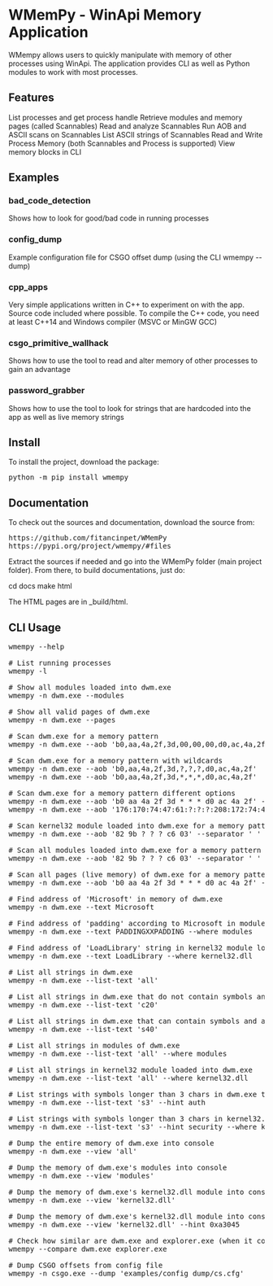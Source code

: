 WMemPy - WinApi Memory Application
==================================
WMempy allows users to quickly manipulate with memory of other processes using WinApi. The application provides CLI as well as Python modules to work with most processes.

Features
--------
List processes and get process handle
Retrieve modules and memory pages (called Scannables)
Read and analyze Scannables
Run AOB and ASCII scans on Scannables
List ASCII strings of Scannables
Read and Write Process Memory (both Scannables and Process is supported)
View memory blocks in CLI

Examples
--------
### bad_code_detection
Shows how to look for good/bad code in running processes

### config_dump
Example configuration file for CSGO offset dump (using the CLI wmempy --dump)

### cpp_apps
Very simple applications written in C++ to experiment on with the app. Source code included where possible. To compile the C++ code, you need at least C++14 and Windows compiler (MSVC or MinGW GCC)

### csgo_primitive_wallhack
Shows how to use the tool to read and alter memory of other processes to gain an advantage

### password_grabber
Shows how to use the tool to look for strings that are hardcoded into the app as well as live memory strings

Install
-------
To install the project, download the package:

<pre>
python -m pip install wmempy
</pre>

Documentation
-------------

To check out the sources and documentation, download the source from:

<pre>
https://github.com/fitancinpet/WMemPy
https://pypi.org/project/wmempy/#files
</pre>

Extract the sources if needed and go into the WMemPy folder (main project folder). From there, to build documentations, just do:

cd docs
make html

The HTML pages are in _build/html.

CLI Usage
---------
<pre>
wmempy --help

# List running processes
wmempy -l

# Show all modules loaded into dwm.exe
wmempy -n dwm.exe --modules

# Show all valid pages of dwm.exe
wmempy -n dwm.exe --pages

# Scan dwm.exe for a memory pattern
wmempy -n dwm.exe --aob 'b0,aa,4a,2f,3d,00,00,00,d0,ac,4a,2f'

# Scan dwm.exe for a memory pattern with wildcards
wmempy -n dwm.exe --aob 'b0,aa,4a,2f,3d,?,?,?,d0,ac,4a,2f'
wmempy -n dwm.exe --aob 'b0,aa,4a,2f,3d,*,*,*,d0,ac,4a,2f'

# Scan dwm.exe for a memory pattern different options
wmempy -n dwm.exe --aob 'b0 aa 4a 2f 3d * * * d0 ac 4a 2f' --separator ' '
wmempy -n dwm.exe --aob '176:170:74:47:61:?:?:?:208:172:74:47' --separator ':' --base 10

# Scan kernel32 module loaded into dwm.exe for a memory pattern
wmempy -n dwm.exe --aob '82 9b ? ? ? c6 03' --separator ' ' --where kernel32.dll

# Scan all modules loaded into dwm.exe for a memory pattern
wmempy -n dwm.exe --aob '82 9b ? ? ? c6 03' --separator ' ' --where modules

# Scan all pages (live memory) of dwm.exe for a memory pattern
wmempy -n dwm.exe --aob 'b0 aa 4a 2f 3d * * * d0 ac 4a 2f' --separator ' ' --where pages

# Find address of 'Microsoft' in memory of dwm.exe
wmempy -n dwm.exe --text Microsoft

# Find address of 'padding' according to Microsoft in modules of dwm.exe
wmempy -n dwm.exe --text PADDINGXXPADDING --where modules

# Find address of 'LoadLibrary' string in kernel32 module loaded into dwm.exe
wmempy -n dwm.exe --text LoadLibrary --where kernel32.dll

# List all strings in dwm.exe
wmempy -n dwm.exe --list-text 'all'

# List all strings in dwm.exe that do not contain symbols and are at least 20 chars long
wmempy -n dwm.exe --list-text 'c20'

# List all strings in dwm.exe that can contain symbols and are at least 40 chars long
wmempy -n dwm.exe --list-text 's40'

# List all strings in modules of dwm.exe
wmempy -n dwm.exe --list-text 'all' --where modules

# List all strings in kernel32 module loaded into dwm.exe
wmempy -n dwm.exe --list-text 'all' --where kernel32.dll

# List strings with symbols longer than 3 chars in dwm.exe that contain the word 'auth'
wmempy -n dwm.exe --list-text 's3' --hint auth

# List strings with symbols longer than 3 chars in kernel32.dll module of dwm.exe that contain the word 'security'
wmempy -n dwm.exe --list-text 's3' --hint security --where kernel32.dll

# Dump the entire memory of dwm.exe into console
wmempy -n dwm.exe --view 'all'

# Dump the memory of dwm.exe's modules into console
wmempy -n dwm.exe --view 'modules'

# Dump the memory of dwm.exe's kernel32.dll module into console
wmempy -n dwm.exe --view 'kernel32.dll'

# Dump the memory of dwm.exe's kernel32.dll module into console starting at address 0xa3045 of the module
wmempy -n dwm.exe --view 'kernel32.dll' --hint 0xa3045

# Check how similar are dwm.exe and explorer.exe (when it comes to long strings)
wmempy --compare dwm.exe explorer.exe

# Dump CSGO offsets from config file
wmempy -n csgo.exe --dump 'examples/config_dump/cs.cfg'
</pre>
